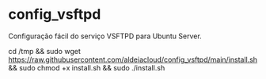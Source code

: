 # config_vsftpd
Configuração fácil do serviço VSFTPD para Ubuntu Server.



cd /tmp && sudo wget https://raw.githubusercontent.com/aldeiacloud/config_vsftpd/main/install.sh && sudo chmod +x install.sh && sudo ./install.sh
